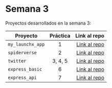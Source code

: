 # Semana 3 

Proyectos desarrollados en la semana 3:

| Proyecto | Práctica | Link al repo |
| ------------- |:-------------:| -----:|
|`my_launchx_app`|1|[Link al repo](https://github.com/mibarra24/my_launchx_app)|
|`spiderverse`|2|[Link al repo](https://github.com/mibarra24/Spiderverse)|
|`twitter`|3, 4, 5|[Link al repo](https://github.com/mibarra24/Twitter)|
|`express_basic`|6|[Link al repo](https://github.com/mibarra24/express_basic)|
|`express_api`|7|[Link al repo](https://github.com/LaunchX-InnovaccionVirtual/MissionNodeJS)|
